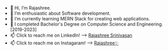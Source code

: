 - 👋 Hi, I’m Rajashree.
- 👀 I’m enthusiastic about Software development.
- 🌱 I’m currently learning MERN Stack for creating web applications.
- 💞️ I completed Bachelor's Degree on Computer Science and Engineering. [2019-2023]
- 📫 Click to reach me on LinkedIn! --> <a href="https://www.linkedin.com/in/rajashree-srinivasan-490a27247/">Rajashree Srinivasan<a>
- 📫 Click to reach me on Instagaram! --> <a href="https://www.instagram.com/rajashree_.s._/">Rajashree✨</a>

<!---
Rajashree215/Rajashree215 is a ✨ special ✨ repository because its `README.md` (this file) appears on your GitHub profile.
You can click the Preview link to take a look at your changes.
--->
